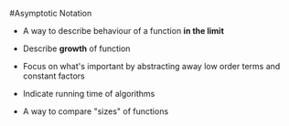 #Asymptotic Notation

- A way to describe behaviour of a function **in the limit**

- Describe **growth** of function

- Focus on what's important by abstracting away low order terms and constant factors

- Indicate running time of algorithms 

- A way to compare "sizes" of functions
